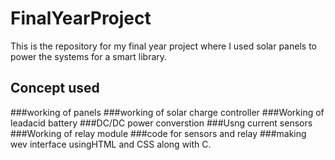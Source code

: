 # FinalYearProject
This is the repository for my final year project where I used solar panels to power the systems for a smart library.
## Concept used
###working of panels
###working of solar charge controller
###Working of leadacid battery
###DC/DC power converstion
###Usng current sensors
###Working of relay module
###code for sensors and relay
###making wev interface usingHTML and CSS along with C.

